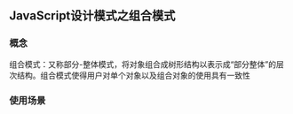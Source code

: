 ## JavaScript设计模式之组合模式

### 概念
组合模式：又称部分-整体模式，将对象组合成树形结构以表示成“部分整体”的层次结构。组合模式使得用户对单个对象以及组合对象的使用具有一致性

### 使用场景
